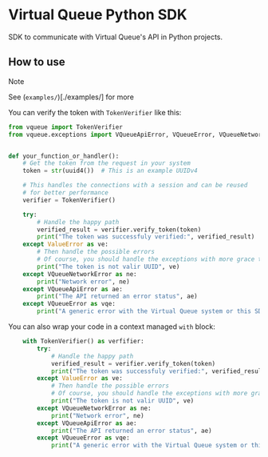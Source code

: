 # Virtual Queue Python SDK

SDK to communicate with Virtual Queue's API in Python projects.

## How to use

> [!NOTE]
> See (`examples/`)[./examples/] for more

You can verify the token with `TokenVerifier` like this:

```python
from vqueue import TokenVerifier
from vqueue.exceptions import VQueueApiError, VQueueError, VQueueNetworkError


def your_function_or_handler():
    # Get the token from the request in your system
    token = str(uuid4())  # This is an example UUIDv4

    # This handles the connections with a session and can be reused
    # for better performance
    verifier = TokenVerifier()

    try:
        # Handle the happy path
        verified_result = verifier.verify_token(token)
        print("The token was successfuly verified:", verified_result)
    except ValueError as ve:
        # Then handle the possible errors
        # Of course, you should handle the exceptions with more grace than this
        print("The token is not valir UUID", ve)
    except VQueueNetworkError as ne:
        print("Network error", ne)
    except VQueueApiError as ae:
        print("The API returned an error status", ae)
    except VQueueError as vqe:
        print("A generic error with the Virtual Queue system or this SDK", vqe)
```

You can also wrap your code in a context managed `with` block:

```python
    with TokenVerifier() as verfifier:
        try:
            # Handle the happy path
            verified_result = verifier.verify_token(token)
            print("The token was successfuly verified:", verified_result)
        except ValueError as ve:
            # Then handle the possible errors
            # Of course, you should handle the exceptions with more grace than this
            print("The token is not valir UUID", ve)
        except VQueueNetworkError as ne:
            print("Network error", ne)
        except VQueueApiError as ae:
            print("The API returned an error status", ae)
        except VQueueError as vqe:
            print("A generic error with the Virtual Queue system or this SDK", vqe)
```
